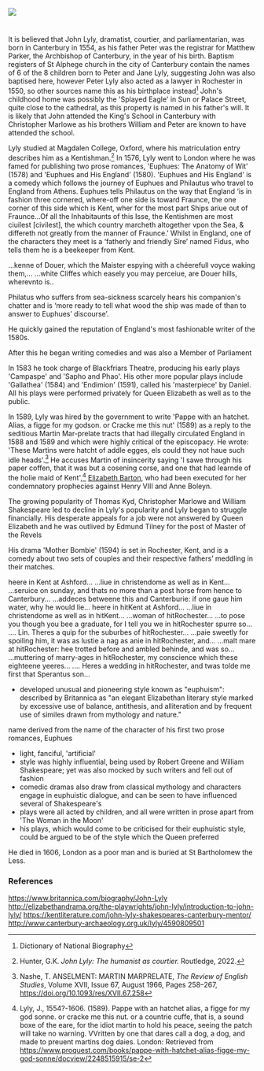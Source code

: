 <a href="https://juncture-digital.org"><img src="https://juncture-digital.org/images/ve-button.png"></a>

<param ve-config title="John Lyly" author="Hannah Jennison and Michelle Crowther" layout="vtl" banner="/images/banners/16c.jpg"> 

<param ve-entity eid="Q29303" aliases="Canterbury"> 

#

It is believed that John Lyly, dramatist, courtier, and parliamentarian, was born in Canterbury in 1554, as his father Peter was the registrar for Matthew Parker, the Archbishop of Canterbury, in the year of his birth. Baptism registers of St Alphege church in the city of Canterbury contain the names of 6 of the 8 children born to Peter and Jane Lyly, suggesting John was also baptised here, however Peter Lyly also acted as a lawyer in Rochester in 1550, so other sources name this as his birthplace instead[^ref1] John's childhood home was possibly the 'Splayed Eagle' in Sun or Palace Street, quite close to the cathedral, as this property is named in his father's will. It is likely that John attended the King's School in Canterbury with Christopher Marlowe as his brothers William and Peter are known to have attended the school.

Lyly studied at Magdalen College, Oxford, where his matriculation entry describes him as a Kentishman.[^ref3] In 1576, Lyly went to London where he was famed for publishing two prose romances, 'Euphues: The Anatomy of Wit' (1578) and 'Euphues and His England' (1580). 'Euphues and His England' is a comedy which follows the journey of Euphues and Philautus who travel to England from Athens. Euphues tells Philautus on the way that England ‘is in fashion three cornered, where-off one side is toward Fraunce, the one corner of this side which is Kent, wher for the most part Ships ariue out of Fraunce…Of all the Inhabitaunts of this Isse, the Kentishmen are most ciuilest [civilest], the which country marcheth altogether vpon the Sea, & differeth not greatly from the manner of Fraunce.’ Whilst in England, one of the characters they meet is a ‘fatherly and friendly Sire’ named Fidus, who tells them he is a beekeeper from Kent. 

...kenne of Douer, which the Maister espying with a chéerefull voyce waking them,...
...white Cliffes which easely you may perceiue, are Douer hills, wherevnto is..

Philatus who suffers from sea-sickness scarcely hears his companion's chatter and is ‘more ready to tell what wood the ship was made of than to answer to Euphues’ discourse’.

He quickly gained the reputation of England's most fashionable writer of the 1580s. 

After this he began writing comedies and was also a Member of Parliament

In 1583 he took charge of Blackfriars Theatre, producing his early plays 'Campaspe' and 'Sapho and Phao'. His other more popular plays include 'Gallathea' (1584) and 'Endimion' (1591), called his 'masterpiece' by Daniel. All his plays were performed privately for Queen Elizabeth as well as to the public.

In 1589, Lyly was hired by the government to write 'Pappe with an hatchet. Alias, a figge for my godson. or Cracke me this nut' (1589) as a reply to the seditious Martin Mar-prelate tracts that had illegally circulated England in 1588 and 1589 and which were highly critical of the episcopacy. He wrote: 'These Martins were hatcht of addle egges, els could they not haue such idle heads'.[^ref8] He accuses Martin of insincerity saying 'I sawe through his paper coffen, that it was but a cosening corse, and one that had learnde of the holie maid of Kent',[^ref9] [Elizabeth Barton](/medieval/barton-biography), who had been executed for her condemnatory prophecies against Henry VIII and Anne Boleyn.


The growing popularity of Thomas Kyd, Christopher Marlowe and William Shakespeare led to decline in Lyly's popularity and Lyly began to struggle financially.
His desperate appeals for a job were not answered by Queen Elizabeth and he was outlived by Edmund Tilney for the post of Master of the Revels

His drama 'Mother Bombie' (1594) is set in Rochester, Kent, and is a comedy about two sets of couples and their respective fathers’ meddling in their matches.

heere in Kent at Ashford...
...liue in christendome as well as in Kent...
...seruice on sunday, and thats no more than a post horse from hence to Canterbury...
...addeces betweene this and Canterburie: if one gaue him water, why he would lie...
heere in hitKent at Ashford...
...liue in christendome as well as in hitKent...
...woman of hitRochester...
...to pose you though you bee a graduate, for I tell you we in hitRochester spurre so...
.... Lin. Theres a quip for the suburbes of hitRochester...
...paie sweetly for spoiling him, it was as lustie a nag as anie in hitRochester, and...
...malt mare at hitRochester: hee trotted before and ambled behinde, and was so...
...muttering of marry-ages in hitRochester, my conscience which these eighteene yeeres...
.... Heres a wedding in hitRochester, and twas tolde me first that Sperantus son...


- developed unusual and pioneering style known as "euphuism": described by Britannica as "an elegant Elizabethan literary style marked by excessive use of balance, antithesis, and alliteration and by frequent use of similes drawn from mythology and nature."

name derived from the name of the character of his first two prose romances, Euphues
- light, fanciful, 'artificial'
- style was highly influential, being used by Robert Greene and William Shakespeare; yet was also mocked by such writers and fell out of fashion
- comedic dramas also draw from classical mythology and characters engage in euphuistic dialogue, and can be seen to have influenced several of Shakespeare's
- plays were all acted by children, and all were written in prose apart from 'The Woman in the Moon' 
- his plays, which would come to be criticised for their euphuistic style, could be argued to be of the style which the Queen preferred

He died in 1606, London as a poor man and is buried at St Bartholomew the Less.

### References

[^ref1]: Dictionary of National Biography
[^ref2]: 
[^ref3]: Hunter, G.K. _John Lyly: The humanist as courtier._ Routledge, 2022.

[^ref8]: Nashe, T. ANSELMENT: MARTIN MARPRELATE, _The Review of English Studies_, Volume XVII, Issue 67, August 1966, Pages 258–267, https://doi.org/10.1093/res/XVII.67.258
[^ref9]: Lyly, J., 1554?-1606. (1589). Pappe with an hatchet alias, a figge for my god sonne. or cracke me this nut. or a countrie cuffe, that is, a sound boxe of the eare, for the idiot martin to hold his peace, seeing the patch will take no warning. VVritten by one that dares call a dog, a dog, and made to preuent martins dog daies. London: Retrieved from https://www.proquest.com/books/pappe-with-hatchet-alias-figge-my-god-sonne/docview/2248515915/se-2

https://www.britannica.com/biography/John-Lyly
http://elizabethandrama.org/the-playwrights/john-lyly/introduction-to-john-lyly/
https://kentliterature.com/john-lyly-shakespeares-canterbury-mentor/
http://www.canterbury-archaeology.org.uk/lyly/4590809501

